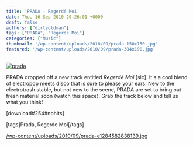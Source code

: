 ```yaml
---
title: 'PRADA - Regerdé Moi'
date: Thu, 16 Sep 2010 20:26:01 +0000
draft: false
authors: ["dirtyoldman"]
tags: ["PRADA", "Regerde Moi"]
categories: ["Music"]
thumbnail: '/wp-content/uploads/2010/09/prada-150x150.jpg'
featured: '/wp-content/uploads/2010/09/prada-304x190.jpg'
---
```


[![](/wp-content/uploads/2010/09/prada-e1284582838139.jpg "prada")](/2010/09/16/prada-regerde%cc%81-moi/prada-2/)

PRADA dropped off a new track entitled _Regerdé Moi_ \[sic\]. It's a cool blend of electropop meets disco that is sure to please your ears. New to the electrotrash stable, but not new to the scene, PRADA are set to bring out fresh material soon (watch this space). Grab the track below and tell us what you think!

\[download#254#nohits\]

\[tags\]Prada, Regerde Moi\[/tags\]

[/wp-content/uploads/2010/09/prada-e1284582838139.jpg](/wp-content/uploads/2010/09/prada-e1284582838139.jpg)
